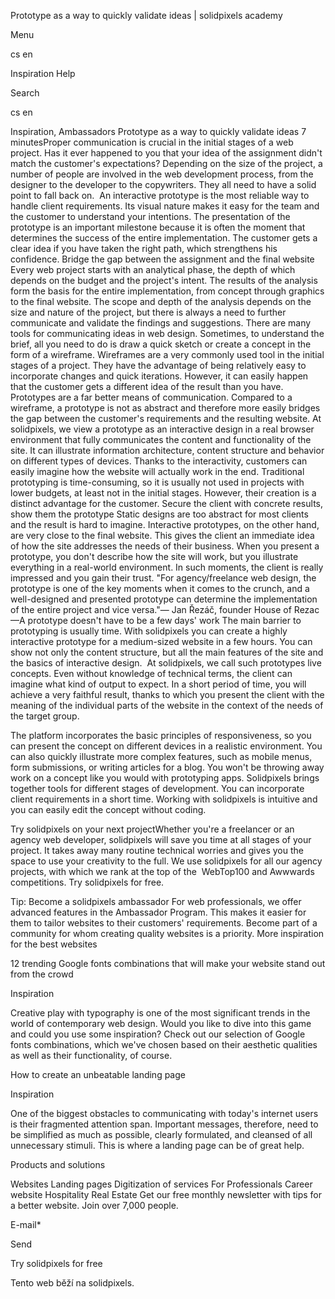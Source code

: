 <p>Prototype as a way to quickly validate ideas | solidpixels academy</p>
<p>Menu</p>
<p>cs en</p>
<p>Inspiration Help</p>
<p>Search</p>
<p>cs en</p>
<p>Inspiration, Ambassadors
Prototype as a way to quickly validate ideas
7 minutesProper communication is crucial in the initial stages of a web project. Has it ever happened to you that your idea of the assignment didn't match the customer's expectations?
Depending on the size of the project, a number of people are involved in the web development process, from the designer to the developer to the copywriters. They all need to have a solid point to fall back on. 
An interactive prototype is the most reliable way to handle client requirements. Its visual nature makes it easy for the team and the customer to understand your intentions. The presentation of the prototype is an important milestone because it is often the moment that determines the success of the entire implementation. The customer gets a clear idea if you have taken the right path, which strengthens his confidence.
Bridge the gap between the assignment and the final website
Every web project starts with an analytical phase, the depth of which depends on the budget and the project's intent. The results of the analysis form the basis for the entire implementation, from concept through graphics to the final website. The scope and depth of the analysis depends on the size and nature of the project, but there is always a need to further communicate and validate the findings and suggestions.
There are many tools for communicating ideas in web design. Sometimes, to understand the brief, all you need to do is draw a quick sketch or create a concept in the form of a wireframe. Wireframes are a very commonly used tool in the initial stages of a project. They have the advantage of being relatively easy to incorporate changes and quick iterations. However, it can easily happen that the customer gets a different idea of the result than you have. 
Prototypes are a far better means of communication. Compared to a wireframe, a prototype is not as abstract and therefore more easily bridges the gap between the customer's requirements and the resulting website. At solidpixels, we view a prototype as an interactive design in a real browser environment that fully communicates the content and functionality of the site. It can illustrate information architecture, content structure and behavior on different types of devices. Thanks to the interactivity, customers can easily imagine how the website will actually work in the end. Traditional prototyping is time-consuming, so it is usually not used in projects with lower budgets, at least not in the initial stages. However, their creation is a distinct advantage for the customer.
Secure the client with concrete results, show them the prototype
Static designs are too abstract for most clients and the result is hard to imagine. Interactive prototypes, on the other hand, are very close to the final website. This gives the client an immediate idea of how the site addresses the needs of their business. When you present a prototype, you don't describe how the site will work, but you illustrate everything in a real-world environment. In such moments, the client is really impressed and you gain their trust.
"For agency/freelance web design, the prototype is one of the key moments when it comes to the crunch, and a well-designed and presented prototype can determine the implementation of the entire project and vice versa."— Jan Řezáč, founder House of Rezac —A prototype doesn't have to be a few days' work
The main barrier to prototyping is usually time. With solidpixels you can create a highly interactive prototype for a medium-sized website in a few hours. You can show not only the content structure, but all the main features of the site and the basics of interactive design. 
At solidpixels, we call such prototypes live concepts. Even without knowledge of technical terms, the client can imagine what kind of output to expect. In a short period of time, you will achieve a very faithful result, thanks to which you present the client with the meaning of the individual parts of the website in the context of the needs of the target group.</p>
<p>The platform incorporates the basic principles of responsiveness, so you can present the concept on different devices in a realistic environment.
You can also quickly illustrate more complex features, such as mobile menus, form submissions, or writing articles for a blog.
You won't be throwing away work on a concept like you would with prototyping apps. Solidpixels brings together tools for different stages of development.
You can incorporate client requirements in a short time. Working with solidpixels is intuitive and you can easily edit the concept without coding.</p>
<p>Try solidpixels on your next projectWhether you're a freelancer or an agency web developer, solidpixels will save you time at all stages of your project. It takes away many routine technical worries and gives you the space to use your creativity to the full. We use solidpixels for all our agency projects, with which we rank at the top of the  WebTop100 and Awwwards competitions. Try solidpixels for free.</p>
<p>Tip: Become a solidpixels ambassador
For web professionals, we offer advanced features in the Ambassador Program. This makes it easier for them to tailor websites to their customers' requirements. Become part of a community for whom creating quality websites is a priority.
More inspiration for the best websites</p>
<p>12 trending Google fonts combinations that will make your website stand out from the crowd</p>
<p>Inspiration</p>
<p>Creative play with typography is one of the most significant trends in the world of contemporary web design. Would you like to dive into this game and could you use some inspiration? Check out our selection of Google fonts combinations, which we've chosen based on their aesthetic qualities as well as their functionality, of course.</p>
<p>How to create an unbeatable landing page</p>
<p>Inspiration</p>
<p>One of the biggest obstacles to communicating with today's internet users is their fragmented attention span. Important messages, therefore, need to be simplified as much as possible, clearly formulated, and cleansed of all unnecessary stimuli. This is where a landing page can be of great help.</p>
<p>Products and solutions</p>
<p>Websites
Landing pages
Digitization of services
For Professionals
 Career website
Hospitality
Real Estate
 Get our free monthly newsletter with tips for a better website. Join over 7,000 people.</p>
<p>E-mail*</p>
<p>Send</p>
<p>Try solidpixels for free</p>
<p>Tento web běží na solidpixels.</p>